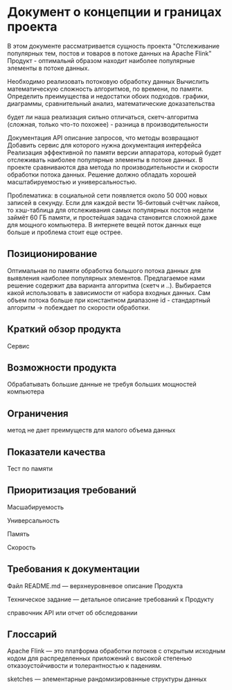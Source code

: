 

# Документ о концепции и границах проекта

В этом документе рассматривается сущность проекта "Отслеживание популярных тем, постов и товаров в потоке данных на Apache Flink"
Продукт - оптимальнй образом находит наиболее популярные элементы в потоке данных.


Необходимо реализовать потоковую обработку данных
Вычислить математическую сложность алгоритмов, по времени, по памяти. Определить преимущества и недостатки обоих подходов.
графики, диаграммы, сравнительный анализ, математические доказательства

будет ли наша реализация сильно отличаться, скетч-алгоритма (сложная, только что-то похожее) - разница в производительности

Документация API
описание запросов, что методы возвращают
Добавить сервис для которого нужна документация интерфейса
Реализация эффективной по памяти версии аппаратора, который будет отслеживать наиболее популярные элементы в потоке данных. В проекте сравниваются два метода по производительности и скорости обработки потока данных. Решение должно обладать хорошей масштабируемостью и универсальностью.

Проблематика: в социальной сети появляется около 50 000 новых записей в секунду. Если для каждой вести 16-битовый счётчик лайков, то хэш-таблица для отслеживания самых популярных постов недели займёт 60 ГБ памяти, и простейшая задача становится сложной даже для мощного компьютера. В интернете вещей поток данных еще больше и проблема стоит еще острее. 

## Позиционирование

Оптимальная по памяти обработка большого потока данных для выявления наиболее популярных элементов. Предлагаемое нами решение содержит два варианта алгоритма (скетч и ..). Выбирается какой использовать в зависимости от набора входных данных. Сам объем потока больше при константном диапазоне id - стандартный алгоритм -> побеждает по скорости обработки.

## Краткий обзор продукта

Сервис


## Возможности продукта

Обрабатывать большие данные не требуя больших мощностей компьютера


## Ограничения

метод не дает преимуществ для малого объема данных


## Показатели качества

Тест по памяти

## Приоритизация требований

Масшабируемость

Универсальность

Память

Скорость


## Требования к документации

Файл README.md — верхнеуровневое описание Продукта

Техническое задание — детальное описание требований к Продукту

справочник API или отчет об обследовании

## Глоссарий

Apache Flink — это платформа обработки потоков с открытым исходным кодом для распределенных приложений с высокой степенью отказоустойчивости и толерантностью к падениям.

sketches — элементарные рандомизированные структуры данных

